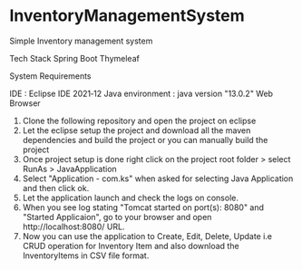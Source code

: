 # InventoryManagementSystem
Simple Inventory management system

Tech Stack
  Spring Boot
  Thymeleaf


System Requirements
 
IDE : Eclipse IDE 2021‑12
Java environment :  java version "13.0.2" 
Web Browser

1. Clone the following repository and open the project on eclipse
2. Let the eclipse setup the project and download all the maven dependencies and build the project or you can manually build the project
3. Once project setup is done right click on the project root folder > select RunAs > JavaApplication
4. Select "Application - com.ks" when asked for selecting Java Application and then click ok.
5. Let the application launch and check the logs on console.
6. When you see log stating "Tomcat started on port(s): 8080" and  "Started Applicaion", go to your browser and open http://localhost:8080/ URL.
7. Now you can use the application to Create, Edit, Delete, Update i.e CRUD operation for Inventory Item  and also download the InventoryItems in CSV file format.



 

